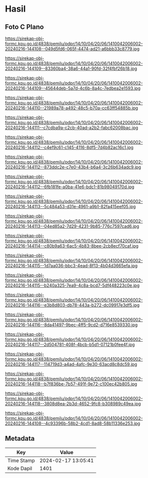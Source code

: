 # Hasil

## Foto C Plano

https://sirekap-obj-formc.kpu.go.id/4838/pemilu/pdpr/14/10/04/20/06/1410042006002-20240216-144108--049d5fd6-065f-4474-ad21-a6bbb33c8779.jpg

https://sirekap-obj-formc.kpu.go.id/4838/pemilu/pdpr/14/10/04/20/06/1410042006002-20240216-144109--83360ba4-38a6-44a1-90fd-32f4fbf26b18.jpg

https://sirekap-obj-formc.kpu.go.id/4838/pemilu/pdpr/14/10/04/20/06/1410042006002-20240216-144109--45644deb-5a7d-4c6b-8a4c-7edbea2e1593.jpg

https://sirekap-obj-formc.kpu.go.id/4838/pemilu/pdpr/14/10/04/20/06/1410042006002-20240216-144110--21989a78-a492-48c5-b70a-cc63ff54885b.jpg

https://sirekap-obj-formc.kpu.go.id/4838/pemilu/pdpr/14/10/04/20/06/1410042006002-20240216-144111--c7cdba9a-c2cb-40ad-a2b2-fabc62008bac.jpg

https://sirekap-obj-formc.kpu.go.id/4838/pemilu/pdpr/14/10/04/20/06/1410042006002-20240216-144112--c4ef9c61-c145-4116-8df5-7d4b82ac16c1.jpg

https://sirekap-obj-formc.kpu.go.id/4838/pemilu/pdpr/14/10/04/20/06/1410042006002-20240216-144112--873ddc2e-c7e0-43b4-b6a4-3c26b634adc9.jpg

https://sirekap-obj-formc.kpu.go.id/4838/pemilu/pdpr/14/10/04/20/06/1410042006002-20240216-144112--6fb181fe-a0ba-41e6-bdc1-81b98049170d.jpg

https://sirekap-obj-formc.kpu.go.id/4838/pemilu/pdpr/14/10/04/20/06/1410042006002-20240216-144113--5c484a53-d31e-4961-a9b1-82fa415eef05.jpg

https://sirekap-obj-formc.kpu.go.id/4838/pemilu/pdpr/14/10/04/20/06/1410042006002-20240216-144113--04ed85a2-7d29-4231-9b85-776c7597cad6.jpg

https://sirekap-obj-formc.kpu.go.id/4838/pemilu/pdpr/14/10/04/20/06/1410042006002-20240216-144114--c80b9a63-6ac5-4b83-8bee-2cb8ecf70caf.jpg

https://sirekap-obj-formc.kpu.go.id/4838/pemilu/pdpr/14/10/04/20/06/1410042006002-20240216-144115--1d7aa036-bbc3-4ead-8f13-4b04d3665efa.jpg

https://sirekap-obj-formc.kpu.go.id/4838/pemilu/pdpr/14/10/04/20/06/1410042006002-20240216-144115--b240a325-7ea9-4c8a-bcd7-5df448223c0e.jpg

https://sirekap-obj-formc.kpu.go.id/4838/pemilu/pdpr/14/10/04/20/06/1410042006002-20240216-144116--e3b8d803-db78-443a-b272-dc09917e3df5.jpg

https://sirekap-obj-formc.kpu.go.id/4838/pemilu/pdpr/14/10/04/20/06/1410042006002-20240216-144116--8da41497-9bec-4ff5-9cd2-d716e8539330.jpg

https://sirekap-obj-formc.kpu.go.id/4838/pemilu/pdpr/14/10/04/20/06/1410042006002-20240216-144117--2d504781-408f-4bcb-b5d1-07121b0fee4f.jpg

https://sirekap-obj-formc.kpu.go.id/4838/pemilu/pdpr/14/10/04/20/06/1410042006002-20240216-144117--114719d3-a4ad-4afc-9e30-63acd8c8dc59.jpg

https://sirekap-obj-formc.kpu.go.id/4838/pemilu/pdpr/14/10/04/20/06/1410042006002-20240216-144118--b7f836be-7b57-491f-9e72-c100ec42b805.jpg

https://sirekap-obj-formc.kpu.go.id/4838/pemilu/pdpr/14/10/04/20/06/1410042006002-20240216-144118--3808d8ea-2b3d-4652-9fc8-b308989c49ea.jpg

https://sirekap-obj-formc.kpu.go.id/4838/pemilu/pdpr/14/10/04/20/06/1410042006002-20240216-144108--4c93396b-58b2-4cd1-8ad8-58b11336e253.jpg


## Metadata

| Key        | Value               |
| ---------- | ------------------- |
| Time Stamp | 2024-02-17 13:05:41 |
| Kode Dapil | 1401                |



